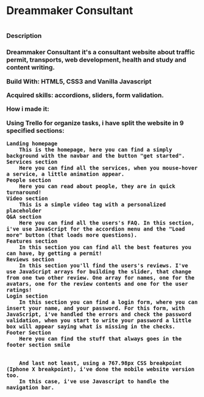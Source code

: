 <h1> Dreammaker Consultant<h1>
<h3>Description<h3>

Dreammaker Consultant it's a consultant website about traffic permit, transports, web development, health and study and content writing.

Build With: HTML5, CSS3 and Vanilla Javascript

Acquired skills: accordions, sliders, form validation.

How i made it:

Using Trello for organize tasks, i have split the website in 9 specified sections:

    Landing homepage
        This is the homepage, here you can find a simply background with the navbar and the button "get started".
    Services section
        Here you can find all the services, when you mouse-hover a service, a little animation appear.
    People section
        Here you can read about people, they are in quick turnaround!
    Video section
        This is a simple video tag with a personalized placeholder
    Q&A section
        Here you can find all the users's FAQ. In this section, i've use JavaScript for the accordion menu and the "Load more" button (that loads more questions).
    Features section
        In this section you can find all the best features you can have, by getting a permit!
    Reviews section
        In this section you'll find the users's reviews. I've use JavaScript arrays for building the slider, that change from one two other review. One array for names, one for the avatars, one for the review contents and one for the user ratings!
    Login section
        In this section you can find a login form, where you can insert your name, and your password. For this form, with JavaScript, i've handled the errors and check the password validation, when you start to write your password a little box will appear saying what is missing in the checks.
    Footer Section
        Here you can find the stuff that always goes in the footer section smile


        And last not least, using a 767.98px CSS breakpoint (Iphone X breakpoint), i've done the mobile website version too. 
        In this case, i've use Javascript to handle the navigation bar.
